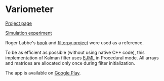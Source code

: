 # Variometer

[Project page](https://altimeter.info/android/variometer/)

[Simulation experiment](https://altimeter.info/android/variometer/howitworks.html)

Roger Labbe's [book](https://github.com/rlabbe/Kalman-and-Bayesian-Filters-in-Python) and [filterpy project](https://pypi.org/project/filterpy/) were used as a reference.

To be as efficient as possible (without using native C++ code), this implementation of Kalman filter uses [EJML](https://ejml.org) in Procedural mode.
All arrays and matrices are allocated only once during filter initialization.

The app is available on [Google Play](https://play.google.com/store/apps/details?id=com.igorinov.variometer&hl=en_US).
